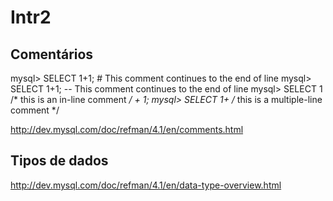 Intr2
=====



Comentários
-----------

mysql> SELECT 1+1;     # This comment continues to the end of line
mysql> SELECT 1+1;     -- This comment continues to the end of line
mysql> SELECT 1 /* this is an in-line comment */ + 1;
mysql> SELECT 1+
/*
this is a
multiple-line comment
*/

http://dev.mysql.com/doc/refman/4.1/en/comments.html



Tipos de dados
--------------

http://dev.mysql.com/doc/refman/4.1/en/data-type-overview.html
